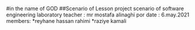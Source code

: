 #in the name of GOD
##Scenario of Lesson project scenario of software engineering laboratory
teacher : mr mostafa alinaghi por
date : 6.may.2021
members:
*reyhane hassan rahimi
*raziye kamali
